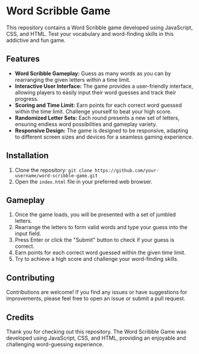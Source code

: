 # Word Scribble Game

This repository contains a Word Scribble game developed using JavaScript, CSS, and HTML. Test your vocabulary and word-finding skills in this addictive and fun game.

## Features

- **Word Scribble Gameplay:** Guess as many words as you can by rearranging the given letters within a time limit.
- **Interactive User Interface:** The game provides a user-friendly interface, allowing players to easily input their word guesses and track their progress.
- **Scoring and Time Limit:** Earn points for each correct word guessed within the time limit. Challenge yourself to beat your high score.
- **Randomized Letter Sets:** Each round presents a new set of letters, ensuring endless word possibilities and gameplay variety.
- **Responsive Design:** The game is designed to be responsive, adapting to different screen sizes and devices for a seamless gaming experience.

## Installation

1. Clone the repository: `git clone https://github.com/your-username/word-scribble-game.git`
2. Open the `index.html` file in your preferred web browser.

## Gameplay

1. Once the game loads, you will be presented with a set of jumbled letters.
2. Rearrange the letters to form valid words and type your guess into the input field.
3. Press Enter or click the "Submit" button to check if your guess is correct.
4. Earn points for each correct word guessed within the given time limit.
5. Try to achieve a high score and challenge your word-finding skills.

## Contributing

Contributions are welcome! If you find any issues or have suggestions for improvements, please feel free to open an issue or submit a pull request.

## Credits

Thank you for checking out this repository. The Word Scribble Game was developed using JavaScript, CSS, and HTML, providing an enjoyable and challenging word-guessing experience.
